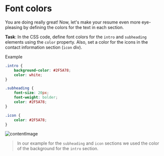 # Font colors

You are doing really great! Now, let's make your resume even more eye-pleasing by defining the colors for the text in each section.

**Task**: In the CSS code, define font colors for the `intro` and `subheading` elements using the `color` property.
Also, set a color for the icons in the contact information section (`icon` div).

Example
```css
.intro {
    background-color: #2F5A78;
    color: white;
} 

.subheading {
    font-size: 20px;
    font-weight: bolder;
    color: #2F5A78;
}

.icon {
    color: #2F5A78;
}
```

![contentImage](https://api.sololearn.com/DownloadFile?id=4695)

>In our example for the `subheading` and `icon` sections we used the color of the background for the `intro` section.
